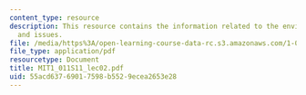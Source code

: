 ```yaml
---
content_type: resource
description: This resource contains the information related to the environmental concerns
  and issues.
file: /media/https%3A/open-learning-course-data-rc.s3.amazonaws.com/1-011-project-evaluation-spring-2011/55acd63769017598b5529ecea2653e28_MIT1_011S11_lec02.pdf
file_type: application/pdf
resourcetype: Document
title: MIT1_011S11_lec02.pdf
uid: 55acd637-6901-7598-b552-9ecea2653e28
---
```

